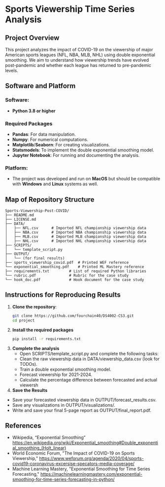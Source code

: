 # Sports Viewership Time Series Analysis

## Project Overview
This project analyzes the impact of COVID-19 on the viewership of major American sports leagues (NFL, NBA, MLB, NHL) using double exponential smoothing. We aim to understand how viewership trends have evolved post-pandemic and whether each league has returned to pre-pandemic levels.

## Software and Platform

### Software:
- **Python 3.8 or higher**

### Required Packages
- **Pandas**: For data manipulation.
- **Numpy**: For numerical computations.
- **Matplotlib**/**Seaborn**: For creating visualizations.
- **Statsmodels**: To implement the double exponential smoothing model.
- **Jupyter Notebook**: For running and documenting the analysis.

### Platform:
- The project was developed and run on **MacOS** but should be compatible with **Windows** and **Linux** systems as well.

## Map of Repository Structure
```plaintext
Sports-Viewership-Post-COVID/
├── README.md
├── LICENSE.md
├── DATA/
│   ├── NFL.csv      # Imported NFL championship viewership data
│   ├── NBA.csv      # Imported NBA championship viewership data
│   ├── MLB.csv      # Imported MLB championship viewership data
│   ├── NHL.csv      # Imported NHL championship viewership data
├── SCRIPTS/
│   └── template_script.py
├── OUTPUT/
│   └── (for final results)
├── sports_viewership_covid.pdf  # Printed WEF reference
└── exponential_smoothing.pdf    # Printed ML Mastery reference
├── requirements.txt         # List of required Python libraries
└── rubric.pdf               # Rubric for the case study
└── hook_doc.pdf             # Hook document for the case study

```
## Instructions for Reproducing Results

1. **Clone the repository**:
   ```bash
   git clone https://github.com/fourchain40/DS4002-CS3.git
   cd project
2. **Install the required packages**
   ```bash
   pip install -r requirements.txt
3. **Complete the analysis**
   - Open SCRIPTS/template_script.py and complete the following tasks:
   - Clean the raw viewership data in DATA/viewership_data.csv (look for TODOs).
   - Train a double exponential smoothing model.
   - Forecast viewership for 2021-2024.
   - Calculate the percentage difference between forecasted and actual viewersh
4. **Save the Results**
  - Save your forecasted viewership data in OUTPUT/forecast_results.csv.
  - Save any visualizations in OUTPUT/visualizations/.
  - Write and save your final 5-page report as OUTPUT/final_report.pdf.

## References
- Wikipedia, “Exponential Smoothing” https://en.wikipedia.org/wiki/Exponential_smoothing#Double_exponential_smoothing_(Holt_linear)
- World Economic Forum, "The Impact of COVID-19 on Sports Viewership," https://www.weforum.org/agenda/2020/04/sports-covid19-coronavirus-excersise-specators-media-coverage/
- Machine Learning Mastery, "Exponential Smoothing for Time Series Forecasting," https://machinelearningmastery.com/exponential-smoothing-for-time-series-forecasting-in-python/
